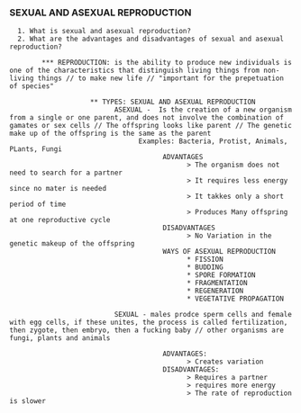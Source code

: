 ### SEXUAL AND ASEXUAL REPRODUCTION
      1. What is sexual and asexual reproduction?
      2. What are the advantages and disadvantages of sexual and asexual reproduction?

            *** REPRODUCTION: is the ability to produce new individuals is one of the characteristics that distinguish living things from non-living things // to make new life // "important for the prepetuation of species"

                        ** TYPES: SEXUAL AND ASEXUAL REPRODUCTION
                              ASEXUAL -  Is the creation of a new organism from a single or one parent, and does not involve the combination of gamates or sex cells // The offspring looks like parent // The genetic make up of the offspring is the same as the parent
                                    Examples: Bacteria, Protist, Animals, PLants, Fungi
                                          ADVANTAGES
                                                > The organism does not need to search for a partner
                                                > It requires less energy since no mater is needed
                                                > It takkes only a short period of time
                                                > Produces Many offspring at one reproductive cycle
                                          DISADVANTAGES
                                                > No Variation in the genetic makeup of the offspring
                                          WAYS OF ASEXUAL REPRODUCTION
                                                * FISSION
                                                * BUDDING
                                                * SPORE FORMATION
                                                * FRAGMENTATION
                                                * REGENERATION
                                                * VEGETATIVE PROPAGATION 

                              SEXUAL - males prodce sperm cells and female with egg cells, if these unites, the process is called fertilization, then zygote, then embryo, then a fucking baby // other organisms are fungi, plants and animals

                                          ADVANTAGES:
                                                > Creates variation
                                          DISADVANTAGES:
                                                > Requires a partner
                                                > requires more energy
                                                > The rate of reproduction is slower
